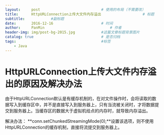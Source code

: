 ```yaml
---
layout:     post                            # 使用的布局（不需要改）
title:      HttpURLConnection上传大文件内存溢出                   # 标题
subtitle:            #副标题
date:       2016-12-16                      # 时间
author:     PanMin                              # 作者
header-img: img/post-bg-2015.jpg            #这篇文章标题背景图片
catalog: true                               # 是否归档
tags:                                       #标签
    - Java
---
```


# HttpURLConnection上传大文件内存溢出的原因及解决办法

由于HttpURLConnection默认是有缓存机制的，在对文件操作时，会将读取的数据写入到缓存区中，并不是直接写入到服务器上，只有当流被关闭时，才将数据提交到服务器上。当缓存区的数据大于虚拟机给点的内存时，就导致内存溢出。

解决办法：
**conn.setChunkedStreamingMode(0);**设置该选项，则不使用HttpURLConnection的缓存机制，直接将流提交到服务器上。

